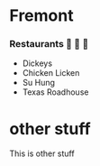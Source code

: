 # Fremont
### Restaurants :chicken: :pizza: :hamburger:
- Dickeys
- Chicken Licken
- Su Hung
- Texas Roadhouse

# other stuff
This is other stuff
